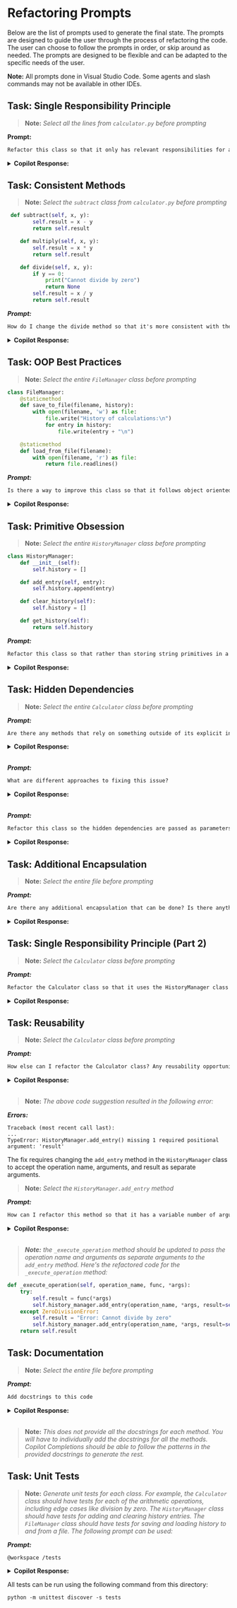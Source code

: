 # Refactoring Prompts

Below are the list of prompts used to generate the final state. The prompts are designed to guide the user through the process of refactoring the code. The user can choose to follow the prompts in order, or skip around as needed. The prompts are designed to be flexible and can be adapted to the specific needs of the user.


**Note:** All prompts done in Visual Studio Code. Some agents and slash commands may not be available in other IDEs.

## Task: Single Responsibility Principle


> **Note:** *Select all the lines from `calculator.py` before prompting*

**Prompt:**

```txt
Refactor this class so that it only has relevant responsibilities for a Calculator class. Suggest other classes based on the principle of Single Responsibility.
```

<details>
   <summary><b>Copilot Response:</b></summary>


````markdown
To refactor the `Calculator` class based on the Single Responsibility Principle (SRP), we'll divide its responsibilities into more focused classes. The original `Calculator` class handles mathematical operations, manages a history of operations, and deals with file I/O for saving and loading history. We'll create separate classes for handling history (`HistoryManager`) and file operations (`FileManager`), leaving the `Calculator` class with only the responsibility of performing mathematical operations.

**Pseudocode for Refactoring:**

- **Calculator Class:** Retain mathematical operations (`add`, `subtract`, `multiply`, `divide`, `power`, `calculate_circle_area`).

- **HistoryManager Class:** Manage the history of operations. This includes adding entries to history and clearing history.

- **FileManager Class:** Handle file I/O operations. This includes saving history to a file and loading history from a file.
````

````python
import math

class Calculator:
    def __init__(self):
        self.result = 0

    def add(self, x, y):
        self.result = x + y
        return self.result

    def subtract(self, x, y):
        self.result = x - y
        return self.result

    def multiply(self, x, y):
        self.result = x * y
        return self.result

    def divide(self, x, y):
        if y == 0:
            print("Cannot divide by zero")
            return None
        self.result = x / y
        return self.result

    def power(self, x, y):
        self.result = math.pow(x, y)
        return self.result

    def calculate_circle_area(self, radius):
        self.result = math.pi * radius * radius
        return self.result

class HistoryManager:
    def __init__(self):
        self.history = []

    def add_entry(self, entry):
        self.history.append(entry)

    def clear_history(self):
        self.history = []

    def get_history(self):
        return self.history

class FileManager:
    @staticmethod
    def save_to_file(filename, history):
        with open(filename, 'w') as file:
            file.write("History of calculations:\n")
            for entry in history:
                file.write(entry + "\n")

    @staticmethod
    def load_from_file(filename):
        with open(filename, 'r') as file:
            return file.readlines()
````

</details>

## Task: Consistent Methods

> **Note:** *Select the `subtract` class from `calculator.py` before prompting*

```python
 def subtract(self, x, y):
        self.result = x - y
        return self.result

    def multiply(self, x, y):
        self.result = x * y
        return self.result

    def divide(self, x, y):
        if y == 0:
            print("Cannot divide by zero")
            return None
        self.result = x / y
        return self.result
```

***Prompt:***

```txt
How do I change the divide method so that it's more consistent with the other methods and uses a return based approach and not print statements?
```

<details>
   <summary><b>Copilot Response:</b></summary>


````python
def divide(self, x, y):
    if y == 0:
        return "Error: Cannot divide by zero"
    self.result = x / y
    return self.result
````

</details>

## Task: OOP Best Practices

> **Note:** *Select the entire `FileManager` class before prompting*

```python
class FileManager:
    @staticmethod
    def save_to_file(filename, history):
        with open(filename, 'w') as file:
            file.write("History of calculations:\n")
            for entry in history:
                file.write(entry + "\n")

    @staticmethod
    def load_from_file(filename):
        with open(filename, 'r') as file:
            return file.readlines()
```

***Prompt:***

```txt
Is there a way to improve this class so that it follows object oriented design best practices?
```

<details>
   <summary><b>Copilot Response:</b></summary>

````markdown
To improve the `FileManager` class to better follow object-oriented design (OOD) best practices, consider the following steps:

1. **Encapsulation:** Instead of using static methods, use instance methods. This allows the class to maintain state if needed in the future.
2. **Single Responsibility Principle (SRP):** Ensure the class is only responsible for file operations related to the specific data it handles (in this case, history records).
3. **Open/Closed Principle:** Make the class easily extendable without modifying its source code directly. For example, allow different formats for saving and loading data.
4. **Dependency Inversion Principle:** Depend on abstractions rather than concrete implementations where possible. This might not be directly applicable in this simple example but is good practice for larger systems.

**Pseudocode:**

1. Convert static methods to instance methods.
2. Add an initializer (__init__) to optionally set the filename upon object creation.
3. Add methods to change the filename if needed.
4. (Optional) Add a method to format the history data before saving, allowing for different formats.

**Refactored Code:**
````

````
```python
class FileManager:
    def __init__(self, filename=None):
        self.filename = filename

    def set_filename(self, filename):
        self.filename = filename

    def save_to_file(self, history):
        if not self.filename:
            raise ValueError("Filename not set.")
        with open(self.filename, 'w') as file:
            file.write("History of calculations:\n")
            for entry in history:
                file.write(entry + "\n")

    def load_from_file(self):
        if not self.filename:
            raise ValueError("Filename not set.")
        with open(self.filename, 'r') as file:
            return file.readlines()
```

````

</details>

## Task: Primitive Obsession

> **Note:** *Select the entire `HistoryManager` class before prompting*

```python
class HistoryManager:
    def __init__(self):
        self.history = []

    def add_entry(self, entry):
        self.history.append(entry)

    def clear_history(self):
        self.history = []

    def get_history(self):
        return self.history
```

***Prompt:***

```txt
Refactor this class so that rather than storing string primitives in a list, it instead is stored in a more appropriate data structure with a more robust representation of history that not only includes the history message but a timestamp as well.
```

<details>
   <summary><b>Copilot Response:</b></summary>



```python
from datetime import datetime

class HistoryEntry:
    def __init__(self, message):
        self.message = message
        self.timestamp = datetime.now()

    def __repr__(self):
        return f"{self.timestamp}: {self.message}"

class HistoryManager:
    def __init__(self):
        self.history = []

    def add_entry(self, message):
        entry = HistoryEntry(message)
        self.history.append(entry)

    def clear_history(self):
        self.history = []

    def get_history(self):
        return [str(entry) for entry in self.history]
```

</details>

## Task: Hidden Dependencies

> **Note:** *Select the entire `Calculator` class before prompting*

***Prompt:***

```txt
Are there any methods that rely on something outside of its explicit input?
```

<details>
   <summary><b>Copilot Response:</b></summary>

```markdown

Yes, the methods power and calculate_circle_area in the `Calculator` class rely on the math module for their operations (`math.pow` and `math.pi` respectively), but the `math` module is not explicitly imported within this code snippet. This creates a hidden dependency on the `math` module being imported elsewhere in the codebase for these methods to function correctly.
```

</details>
<br/>

***Prompt:***

```txt
What are different approaches to fixing this issue?
```

<details>
   <summary><b>Copilot Response:</b></summary>

```markdown
To address the hidden dependencies on the math module in the Calculator class, there are several approaches:

1. **Direct Import Inside Methods:** Import the `math` module directly inside the methods that use it. This ensures that the dependencies are clear and localized but can be less efficient if these methods are called frequently.

2. **Module-Level Import:** Import the `math` module at the top of the file. This is the most common and recommended approach, making the dependency clear and available to all methods in the file.

3. **Passing as Parameters:** Pass the necessary functions or constants (`math.pow`, `math.pi`) as parameters to the methods. This approach increases the flexibility and testability of your methods but can make the API more cumbersome to use.

4. **Dependency Injection:** Create a constructor parameter for the Calculator class where you can pass in the required parts of the `math` module. This is a more complex solution but can be useful for testing or if you want to use different implementations.

5. **Using a Facade:** Create a facade function or class that wraps the `math` module's functionality. This approach can simplify the usage of complex libraries and make your code more readable, but it adds an extra layer of abstraction.

6. **Static Method or Class Method:** Convert the methods that use `math` module functions into static or class methods and ensure the `math` module is imported within the class. This approach changes how the methods are called and might not be suitable for all use cases.

Each of these approaches has its trade-offs in terms of clarity, efficiency, and ease of use. The choice depends on the specific requirements of your project and your preferences for managing dependencies.
```

</details>
<br>

***Prompt:***

```txt
Refactor this class so the hidden dependencies are passed as parameters, with defaults coming from the math library
```

<details>
   <summary><b>Copilot Response:</b></summary>

```python
import math

class Calculator:
    def __init__(self):
        self.result = 0

    def add(self, x, y):
        self.result = x + y
        return self.result

    def subtract(self, x, y):
        self.result = x - y
        return self.result

    def multiply(self, x, y):
        self.result = x * y
        return self.result

    def divide(self, x, y):
        if y == 0:
            return "Error: Cannot divide by zero"
        self.result = x / y
        return self.result

    def power(self, x, y, pow_func=math.pow):
        self.result = pow_func(x, y)
        return self.result

    def calculate_circle_area(self, radius, pi_value=math.pi):
        self.result = pi_value * radius * radius
        return self.result
```

</details>

## Task: Additional Encapsulation

> **Note:** *Select the entire file before prompting*

***Prompt:***

```txt
Are there any additional encapsulation that can be done? Is there anything else that can be encapsulated in its own class or module?
```

<details>
   <summary><b>Copilot Response:</b></summary>

```markdown
Yes, there are opportunities for further encapsulation in the provided `Calculator` class. Here are some suggestions:

1. **History Management**: If the calculator is intended to keep a history of operations, encapsulating history management into its own class would be beneficial. This class could handle adding, retrieving, and clearing history entries, potentially with timestamps and operation details.

2. **Operation Functions**: The mathematical operations (`add`, `subtract`, `multiply`, `divide`, `power`, `calculate_circle_area`) could be encapsulated in a separate module or class if you want to support different sets of operations (e.g., basic, scientific) without changing the calculator's core functionality.

3. **Error Handling**: Encapsulate error handling in a separate module or class to manage different types of errors (e.g., division by zero, invalid input) and provide consistent error messages or codes.

4. **Input Validation**: A separate class or module for input validation could be useful, especially if the calculator is extended to handle complex numbers, matrices, etc. This would keep the validation logic separate from the calculation logic.

5. **Constants Management**: If the calculator uses mathematical constants (like π) or configuration settings, these could be encapsulated in a separate module or class. This approach would centralize the management of these values, making them easier to update or extend.

6. **Result Management**: Currently, the result of the last operation is stored in the `result` attribute. If more complex result management is needed (e.g., storing results of multiple operations, supporting undo/redo functionality), encapsulating this in its own class could be beneficial.


Here's an example of encapsulating history management:
```

```python
class HistoryManager:
    def __init__(self):
        self.history = []

    def add_entry(self, operation, result):
        self.history.append(f"{operation}: {result}")

    def clear_history(self):
        self.history = []

    def get_history(self):
        return self.history
```

</details>

## Task: Single Responsibility Principle (Part 2)

> **Note:** *Select the `Calculator` class before prompting*

***Prompt:***

```txt
Refactor the Calculator class so that it uses the HistoryManager class to add appropriate history items for each operation.
```

<details>
   <summary><b>Copilot Response:</b></summary>

```python
import math

class HistoryManager:
    def __init__(self):
        self.history = []

    def add_entry(self, operation, x, y, result):
        self.history.append(f"{operation}({x}, {y}) = {result}")

    def clear_history(self):
        self.history = []

    def get_history(self):
        return self.history

class Calculator:
    def __init__(self, history_manager=None):
        self.result = 0
        self.history_manager = history_manager or HistoryManager()

    def add(self, x, y):
        self.result = x + y
        self.history_manager.add_entry("add", x, y, self.result)
        return self.result

    def subtract(self, x, y):
        self.result = x - y
        self.history_manager.add_entry("subtract", x, y, self.result)
        return self.result

    def multiply(self, x, y):
        self.result = x * y
        self.history_manager.add_entry("multiply", x, y, self.result)
        return self.result

    def divide(self, x, y):
        if y == 0:
            self.history_manager.add_entry("divide", x, y, "Error: Cannot divide by zero")
            return "Error: Cannot divide by zero"
        self.result = x / y
        self.history_manager.add_entry("divide", x, y, self.result)
        return self.result

    def power(self, x, y, pow_func=math.pow):
        self.result = pow_func(x, y)
        self.history_manager.add_entry("power", x, y, self.result)
        return self.result

    def calculate_circle_area(self, radius, pi_value=math.pi):
        self.result = pi_value * radius * radius
        self.history_manager.add_entry("calculate_circle_area", radius, 0, self.result)  # y is not used here, so it's set to 0
        return self.result
```


</details>

## Task: Reusability

> **Note:** *Select the `Calculator` class before prompting*

***Prompt:***

```txt
How else can I refactor the Calculator class? Any reusability opportunities, for example, with the parameters passed to the operations?
```


<details>
   <summary><b>Copilot Response:</b></summary>

```markdown
To refactor the `Calculator` class for better reusability and to streamline the handling of operations, consider the following steps:

1. **Centralize Operation Execution and History Logging**: Implement a private method to execute the operation, update the result, and log the history. This method can take the operation name, the operation function, and its arguments. This reduces redundancy in calling `self.history_manager.add_entry` for each operation.

2. **Use `*args` for Operation Arguments**: Since all operations take a variable number of arguments (e.g., `calculate_circle_area` only needs `radius`, while others need two operands), using `*args` can make the operations more flexible.

3. **Externalize Default Functions and Constants**: For operations like `power` and `calculate_circle_area`, externalize the default functions (`math.pow`) and constants (`math.pi`) to make them more configurable and testable.

4. **Error Handling for Division**: Keep the division error handling within the centralized method to avoid repeating the check in other potentially dividable operations.


Here's the pseudocode for the refactored class:

- Define a private method `_execute_operation` that:
  - Takes an operation name, a function to execute, and `*args` for the function arguments.
  - Executes the function with the provided arguments.
  - Logs the operation and its result to the history manager.
  - Handles division by zero errors if the operation is division.
- Modify each public method (`add`, `subtract`, etc.) to call `_execute_operation` with the appropriate function and arguments.
- Externalize `math.pow` and `math.pi` by passing them as default parameters to the constructor or relevant methods, allowing for easier testing and configuration.

Now, let's implement these changes in code:
```

```python
import math

class Calculator:
    def __init__(self, history_manager=None, pow_func=math.pow, pi_value=math.pi):
        self.result = 0
        self.history_manager = history_manager or HistoryManager()
        self.pow_func = pow_func
        self.pi_value = pi_value

    def _execute_operation(self, operation_name, func, *args):
        try:
            self.result = func(*args)
            self.history_manager.add_entry(operation_name, *args, self.result)
        except ZeroDivisionError:
            self.result = "Error: Cannot divide by zero"
            self.history_manager.add_entry(operation_name, *args, self.result)
        return self.result

    def add(self, x, y):
        return self._execute_operation("add", lambda x, y: x + y, x, y)

    def subtract(self, x, y):
        return self._execute_operation("subtract", lambda x, y: x - y, x, y)

    def multiply(self, x, y):
        return self._execute_operation("multiply", lambda x, y: x * y, x, y)

    def divide(self, x, y):
        return self._execute_operation("divide", lambda x, y: x / y, x, y)

    def power(self, x, y):
        return self._execute_operation("power", self.pow_func, x, y)

    def calculate_circle_area(self, radius):
        return self._execute_operation("calculate_circle_area", lambda r: self.pi_value * r * r, radius)
```

</details>

<br>

> **Note:** *The above code suggestion resulted in the following error:*

***Errors:***

```shell
Traceback (most recent call last):
...
TypeError: HistoryManager.add_entry() missing 1 required positional argument: 'result'
```

The fix requires changing the `add_entry` method in the `HistoryManager` class to accept the operation name, arguments, and result as separate arguments.

> **Note:** *Select the `HistoryManager.add_entry` method*

***Prompt:***

```txt
How can I refactor this method so that it has a variable number of arguments but the last argument always being `result`?
```

<details>
   <summary><b>Copilot Response:</b></summary>

```markdown
To refactor the `add_entry` method to accept a variable number of arguments with the last argument always being result, you can use `*args` for the variable arguments and a separate parameter for `result`. The `*args` will capture all arguments except the last one, which is explicitly defined as `result`. Here's how you can do it:
``` 

```python
def add_entry(self, operation, *args, result):
    operands = ", ".join(map(str, args))
    self.history.append(f"{operation}({operands}) = {result}")
```

```markdown
This method now accepts any number of arguments for the operation, with the last argument being captured by result. The *args captures all the operands, and ", ".join(map(str, args)) is used to convert each operand to a string and join them with a comma, matching the expected format.
```

</details>

<br>

> ***Note:** the `_execute_operation` method should be updated to pass the operation name and arguments as separate arguments to the `add_entry` method.
Here's the refactored code for the `_execute_operation` method:*

```python
def _execute_operation(self, operation_name, func, *args):
    try:
        self.result = func(*args)
        self.history_manager.add_entry(operation_name, *args, result=self.result)
    except ZeroDivisionError:
        self.result = "Error: Cannot divide by zero"
        self.history_manager.add_entry(operation_name, *args, result=self.result)
    return self.result
```

## Task: Documentation

> **Note:** *Select the entire file before prompting*

***Prompt:***

```txt
Add docstrings to this code
```

<details>
   <summary><b>Copilot Response:</b></summary>

```python
class Calculator:
    """
    A simple calculator class that supports basic arithmetic operations,
    power calculation, and area calculation for a circle. It utilizes a
    history manager to log all operations.
    """
    def __init__(self, history_manager=None, pow_func=math.pow, pi_value=math.pi):
        """
        Initializes the calculator with optional custom power function,
        pi value, and a history manager.
        
        :param history_manager: An instance of HistoryManager to log operations.
        :param pow_func: A function to calculate power.
        :param pi_value: The value of pi to use in calculations.
        """
        self.result = 0
        self.history_manager = history_manager or HistoryManager()
        self.pow_func = pow_func
        self.pi_value = pi_value

    def _execute_operation(self, operation_name, func, *args):
        """
        Executes a given arithmetic operation and logs it to the history.
        
        :param operation_name: The name of the operation.
        :param func: The function to execute for the operation.
        :param args: The arguments for the operation function.
        :return: The result of the operation.
        """
        try:
            self.result = func(*args)
            self.history_manager.add_entry(operation_name, *args, result=self.result)
        except ZeroDivisionError:
            self.result = "Error: Cannot divide by zero"
            self.history_manager.add_entry(operation_name, *args, result=self.result)
        return self.result

    # Example docstring for one method, apply similar structure for others
    def add(self, x, y):
        """
        Adds two numbers and logs the operation.
        
        :param x: The first number.
        :param y: The second number.
        :return: The sum of x and y.
        """
        return self._execute_operation("add", lambda x, y: x + y, x, y)

    # Implement similar docstrings for subtract, multiply, divide, power, and calculate_circle_area methods

class HistoryEntry:
    """
    Represents a single entry in the calculation history, including a timestamp.
    """
    def __init__(self, message):
        """
        Initializes a history entry with a message.
        
        :param message: The message to log.
        """
        self.message = message
        self.timestamp = datetime.now()

    def __repr__(self):
        """
        Returns a string representation of the history entry.
        """
        return f"{self.timestamp}: {self.message}"

class HistoryManager:
    """
    Manages the history of all calculator operations.
    """
    def __init__(self):
        """
        Initializes an empty history list.
        """
        self.history = []

    def add_entry(self, operation, *args, result):
        """
        Adds an entry to the history.
        
        :param operation: The name of the operation.
        :param args: The operands of the operation.
        :param result: The result of the operation.
        """
        operands = ", ".join(map(str, args))
        self.history.append(f"{operation}({operands}) = {result}")

    def clear_history(self):
        """
        Clears the operation history.
        """
        self.history = []

    def get_history(self):
        """
        Returns the operation history.
        """
        return self.history

class FileManager:
    """
    Manages file operations for saving and loading the calculator history.
    """
    def __init__(self, filename=None):
        """
        Initializes the FileManager with an optional filename.
        
        :param filename: The name of the file to save to or load from.
        """
        self.filename = filename

    def set_filename(self, filename):
        """
        Sets the filename for future file operations.
        
        :param filename: The name of the file.
        """
        self.filename = filename

    def save_to_file(self, history):
        """
        Saves the calculator history to a file.
        
        :param history: The history to save.
        """
        if not self.filename:
            raise ValueError("Filename not set.")
        with open(self.filename, 'w') as file:
            file.write("History of calculations:\n")
            for entry in history:
                file.write(entry + "\n")

    def load_from_file(self):
        """
        Loads the calculator history from a file.
        
        :return: The loaded history.
        """
        if not self.filename:
            raise ValueError("Filename not set.")
        with open(self.filename, 'r') as file:
            return file.readlines()
```

</details>

<br>

> **Note:** *This does not provide all the docstrings for each method. You will have to individually add the docstrings for all the methods. Copilot Completions should be able to follow the patterns in the provided docstrings to generate the rest.*

## Task: Unit Tests

> **Note:** *Generate unit tests for each class. For example, the `Calculator` class should have tests for each of the arithmetic operations, including edge cases like division by zero. The `HistoryManager` class should have tests for adding and clearing history entries. The `FileManager` class should have tests for saving and loading history to and from a file. The following prompt can be used:*

***Prompt:***

```txt
@workspace /tests
```

<details>
   <summary><b>Copilot Response:</b></summary>

**Copilot Response (tests/test_calculator.py):**

```python
import unittest
from unittest.mock import MagicMock
from calculator import Calculator

class TestCalculator(unittest.TestCase):
    def setUp(self):
        self.calculator = Calculator(history_manager=MagicMock())

    def test_initialization(self):
        # Test default initialization
        calc_default = Calculator()
        self.assertIsNotNone(calc_default)
        # Test custom initialization
        custom_pow_func = lambda x, y: x ** y
        custom_pi_value = 3.14
        calc_custom = Calculator(pow_func=custom_pow_func, pi_value=custom_pi_value)
        self.assertEqual(calc_custom.pow_func(2, 3), 8)
        self.assertEqual(calc_custom.calculate_circle_area(1), 3.14)

    def test_add(self):
        self.assertEqual(self.calculator.add(5, 3), 8)
        self.assertEqual(self.calculator.add(-1, 1), 0)
        self.assertEqual(self.calculator.add(0, 0), 0)

    def test_subtract(self):
        self.assertEqual(self.calculator.subtract(10, 5), 5)
        self.assertEqual(self.calculator.subtract(-1, -1), 0)
        self.assertEqual(self.calculator.subtract(0, 0), 0)

    def test_multiply(self):
        self.assertEqual(self.calculator.multiply(3, 4), 12)
        self.assertEqual(self.calculator.multiply(-1, 1), -1)
        self.assertEqual(self.calculator.multiply(0, 10), 0)

    def test_divide(self):
        self.assertEqual(self.calculator.divide(10, 2), 5)
        self.assertEqual(self.calculator.divide(-4, 2), -2)
        self.assertEqual(self.calculator.divide(0, 1), 0)
        with self.assertRaises(ZeroDivisionError):
            self.calculator.divide(1, 0)

    def test_power(self):
        self.assertEqual(self.calculator.power(2, 3), 8)
        self.assertEqual(self.calculator.power(-1, 2), 1)
        self.assertEqual(self.calculator.power(0, 1), 0)

    def test_calculate_circle_area(self):
        self.assertAlmostEqual(self.calculator.calculate_circle_area(1), 3.141592653589793)
        with self.assertRaises(TypeError):
            self.calculator.calculate_circle_area(-1)
        self.assertAlmostEqual(self.calculator.calculate_circle_area(0), 0)

    def test_history_logging(self):
        self.calculator.add(1, 1)
        self.calculator.history_manager.add_entry.assert_called_with("add", 1, 1, result=2)

if __name__ == '__main__':
    unittest.main()
```

> **Note:** *Additional tests can be found in the [./tests](./tests) directory*

*[tests/test_history_manager.py](./tests/test_history_manager.py)*
*[tests/test_file_manager.py](./tests/test_file_manager.py)*

</details>

All tests can be run using the following command from this directory:

```shell
python -m unittest discover -s tests
```
